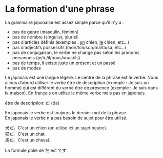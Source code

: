 # La formation d'une phrase

La grammaire japonaise est assez simple parce qu'il n'y a :

- pas de genre (masculin, féminin)
- pas de nombre (singulier, pluriel)
- pas d'articles définis (exemples : <u>un</u> chien, <u>le</u> chien, etc...)
- pas d'adjectifs possessifs (mon/ton/son/ma/ta/sa, etc...)
- pas de conjugaison, le verbe ne change pas selon les pronoms personnels (je/tu/il/nous/vous/ils)
- pas de temps, il existe juste un présent et un passé
- pas de modes

Le japonais est une langue légère. Le centre de la phrase est le verbe.
Nous allons d'abord utiliser le verbe être de description (exemple : Je suis un homme)
qui est différent du verbe être de présence (exemple : Je suis dans la maison).
En français on utilise le même verbe mais pas en japonais.

être de description: だ (da)

En japonais le verbe est toujours le dernier mot de la phrase.  
En japonais le verbe n'a pas besoin de sujet pour être utilisé.

犬だ。C'est un chien (on utilise ici un sujet neutre).  
猫だ。C'est un chat.  
馬だ。C'est un cheval.

La formule polie de だ est です.



